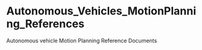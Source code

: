 # Autonomous_Vehicles_MotionPlanning_References
Autonomous vehicle Motion Planning Reference Documents
